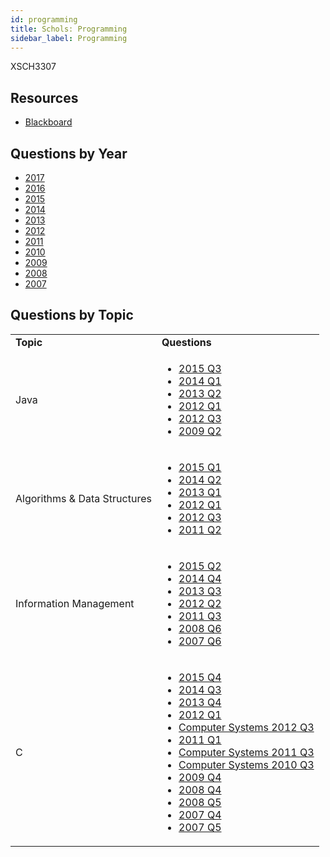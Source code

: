 ```yaml
---
id: programming
title: Schols: Programming
sidebar_label: Programming
---
```


XSCH3307

## Resources

* [Blackboard](https://mymodule.tcd.ie/)

## Questions by Year

* [2017]()
* [2016]()
* [2015]()
* [2014]()
* [2013]()
* [2012]()
* [2011]()
* [2010]()
* [2009]()
* [2008]()
* [2007]()

## Questions by Topic
<table class="examQuestions" width="700px">
    <tr>
        <td><strong>Topic</strong></td>
        <td><strong>Questions</strong></td>
    </tr>
    <tr>
        <td>Java</td>
        <td>
            <ul class="questions">
        <li><a href="https://www.tcd.ie/academicregistry/exams/assets/local/schol2015/33/3307.pdf#page=7">2015 Q3</a></li>
        <li><a href="https://www.tcd.ie/academicregistry/exams/assets/local/schol2014/33/3307.pdf#page=2">2014 Q1</a></li>
        <li><a href="https://www.tcd.ie/academicregistry/exams/assets/local/schol2013/33/3307.pdf#page=2&zoom=0,0,500">2013 Q2</a></li>
        <li><a href="https://www.tcd.ie/Local/Exam_Papers/2012/30/3072.pdf#page=2">2012 Q1</a></li>
        <li><a href="https://www.tcd.ie/Local/Exam_Papers/2012/30/3072.pdf#page=5">2012 Q3</a></li>
        <li><a href="https://www.tcd.ie/Local/Exam_Papers/2009/20/2091.pdf#page=3">2009 Q2</a></li>
            </ul>
        </td>
    </tr>
    <tr>
        <td>Algorithms & Data Structures</td>
        <td>
            <ul class="questions">
        <li><a href="https://www.tcd.ie/academicregistry/exams/assets/local/schol2015/33/3307.pdf#page=2">2015 Q1</a></li>
        <li><a href="https://www.tcd.ie/academicregistry/exams/assets/local/schol2014/33/3307.pdf#page=4">2014 Q2</a></li>
        <li><a href="https://www.tcd.ie/academicregistry/exams/assets/local/schol2013/33/3307.pdf#page=2">2013 Q1</a></li>
        <li><a href="https://www.tcd.ie/Local/Exam_Papers/2012/30/3072.pdf#page=2">2012 Q1</a></li>
        <li><a href="https://www.tcd.ie/Local/Exam_Papers/2012/30/3072.pdf#page=5">2012 Q3</a></li>
        <li><a href="https://www.tcd.ie/Local/Exam_Papers/2011/30/3072.pdf#page=4">2011 Q2</a></li>
            </ul>
        </td>
    </tr>
    <tr>
        <td>Information Management</td>
        <td>
            <ul class="questions">
        <li><a href="https://www.tcd.ie/academicregistry/exams/assets/local/schol2015/33/3307.pdf#page=6">2015 Q2</a></li>
        <li><a href="https://www.tcd.ie/academicregistry/exams/assets/local/schol2014/33/3307.pdf#page=8">2014 Q4</a></li>
        <li><a href="https://www.tcd.ie/academicregistry/exams/assets/local/schol2013/33/3307.pdf#page=3">2013 Q3</a></li>
        <li><a href="https://www.tcd.ie/Local/Exam_Papers/2012/30/3072.pdf#page=3">2012 Q2</a></li>
        <li><a href="https://www.tcd.ie/Local/Exam_Papers/2011/30/3072.pdf#page=5">2011 Q3</a></li>
        <li><a href="https://www.tcd.ie/Local/Exam_Papers/2008/20/2091.pdf#page=8">2008 Q6</a></li>
        <li><a href="https://www.tcd.ie/Local/Exam_Papers/2007/20/2091.pdf#page=8">2007 Q6</a></li>
            </ul>
        </td>
    </tr>
    <tr>
        <td>C</td>
        <td>
            <ul class="questions">
        <li><a href="https://www.tcd.ie/academicregistry/exams/assets/local/schol2015/33/3307.pdf#page=9">2015 Q4</a></li>
        <li><a href="https://www.tcd.ie/academicregistry/exams/assets/local/schol2014/33/3307.pdf#page=7">2014 Q3</a></li>
        <li><a href="https://www.tcd.ie/academicregistry/exams/assets/local/schol2013/33/3307.pdf#page=3&zoom=0,0,520">2013 Q4</a></li>
        <li><a href="https://www.tcd.ie/Local/Exam_Papers/2012/30/3072.pdf#page=2">2012 Q1</a></li>
        <li><a href="https://www.tcd.ie/Local/Exam_Papers/2012/30/3087.pdf"#page=5">Computer Systems 2012 Q3</a></li>
        <li><a href="https://www.tcd.ie/Local/Exam_Papers/2011/30/3072.pdf#page=2">2011 Q1</a></li>
        <li><a href="https://www.tcd.ie/Local/Exam_Papers/2011/30/3087.pdf#page=5">Computer Systems 2011 Q3</a></li>
        <li><a href="https://www.tcd.ie/Local/Exam_Papers/2010/30/3087.pdf#page=3&zoom=0,0,400">Computer Systems 2010 Q3</a></li>
        <li><a href="https://www.tcd.ie/Local/Exam_Papers/2009/20/2091.pdf#page=5">2009 Q4</a></li>
        <li><a href="https://www.tcd.ie/Local/Exam_Papers/2008/20/2091.pdf#page=5">2008 Q4</a></li>
        <li><a href="https://www.tcd.ie/Local/Exam_Papers/2008/20/2091.pdf#page=6">2008 Q5</a></li>
        <li><a href="https://www.tcd.ie/Local/Exam_Papers/2007/20/2091.pdf#page=6">2007 Q4</a></li>
        <li><a href="https://www.tcd.ie/Local/Exam_Papers/2007/20/2091.pdf#page=7">2007 Q5</a></li>
            </ul>
        </td>
    </tr>
</table>

